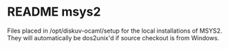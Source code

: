 # README msys2

Files placed in /opt/diskuv-ocaml/setup for the local installations of MSYS2.
They will automatically be dos2unix'd if source checkout is from Windows.
